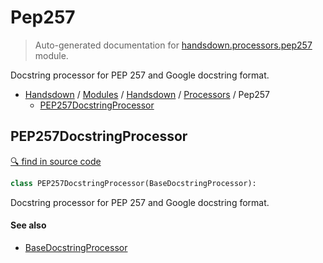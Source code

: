 # Pep257

> Auto-generated documentation for [handsdown.processors.pep257](https://github.com/vemel/handsdown/blob/master/handsdown/processors/pep257.py) module.

Docstring processor for PEP 257 and Google docstring format.

- [Handsdown](../../README.md#-handsdown---python-documentation-generator) / [Modules](../../MODULES.md#modules) / [Handsdown](../index.md#handsdown) / [Processors](index.md#processors) / Pep257
  - [PEP257DocstringProcessor](#pep257docstringprocessor)

## PEP257DocstringProcessor

[🔍 find in source code](https://github.com/vemel/handsdown/blob/master/handsdown/processors/pep257.py#L10)

```python
class PEP257DocstringProcessor(BaseDocstringProcessor):
```

Docstring processor for PEP 257 and Google docstring format.

#### See also

- [BaseDocstringProcessor](base.md#basedocstringprocessor)
